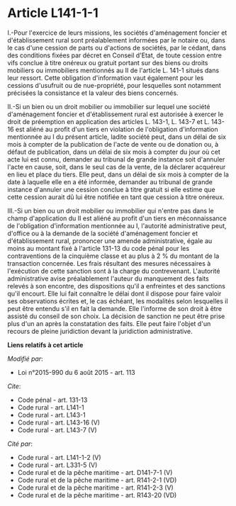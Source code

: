# Article L141-1-1

I.-Pour l'exercice de leurs missions, les sociétés d'aménagement foncier et d'établissement rural sont préalablement
informées par le notaire ou, dans le cas d'une cession de parts ou d'actions de sociétés, par le cédant, dans des conditions
fixées par décret en Conseil d'Etat, de toute cession entre vifs conclue à titre onéreux ou gratuit portant sur des biens ou
droits mobiliers ou immobiliers mentionnés au II de l'article L. 141-1 situés dans leur ressort. Cette obligation
d'information vaut également pour les cessions d'usufruit ou de nue-propriété, pour lesquelles sont notamment précisées la
consistance et la valeur des biens concernés. 

II.-Si un bien ou un droit mobilier ou immobilier sur lequel une société d'aménagement foncier et d'établissement rural est
autorisée à exercer le droit de préemption en application des articles L. 143-1, L. 143-7 et L. 143-16 est aliéné au profit
d'un tiers en violation de l'obligation d'information mentionnée au I du présent article, ladite société peut, dans un délai
de six mois à compter de la publication de l'acte de vente ou de donation ou, à défaut de publication, dans un délai de six
mois à compter du jour où cet acte lui est connu, demander au tribunal de grande instance soit d'annuler l'acte en cause,
soit, dans le seul cas de la vente, de la déclarer acquéreur en lieu et place du tiers. Elle peut, dans un délai de six mois
à compter de la date à laquelle elle en a été informée, demander au tribunal de grande instance d'annuler une cession conclue
à titre gratuit si elle estime que cette cession aurait dû lui être notifiée en tant que cession à titre onéreux. 

III.-Si un bien ou un droit mobilier ou immobilier qui n'entre pas dans le champ d'application du II est aliéné au profit
d'un tiers en méconnaissance de l'obligation d'information mentionnée au I, l'autorité administrative peut, d'office ou à la
demande de la société d'aménagement foncier et d'établissement rural, prononcer une amende administrative, égale au moins au
montant fixé à l'article 131-13 du code pénal pour les contraventions de la cinquième classe et au plus à 2 % du montant de
la transaction concernée. Les frais résultant des mesures nécessaires à l'exécution de cette sanction sont à la charge du
contrevenant. L'autorité administrative avise préalablement l'auteur du manquement des faits relevés à son encontre, des
dispositions qu'il a enfreintes et des sanctions qu'il encourt. Elle lui fait connaître le délai dont il dispose pour faire
valoir ses observations écrites et, le cas échéant, les modalités selon lesquelles il peut être entendu s'il en fait la
demande. Elle l'informe de son droit à être assisté du conseil de son choix. La décision de sanction ne peut être prise plus
d'un an après la constatation des faits. Elle peut faire l'objet d'un recours de pleine juridiction devant la juridiction
administrative.

**Liens relatifs à cet article**

_Modifié par_:

  - Loi n°2015-990 du 6 août 2015 - art. 113

_Cite_:

  - Code pénal - art. 131-13
  - Code rural - art. L141-1
  - Code rural - art. L143-1
  - Code rural - art. L143-16 (V)
  - Code rural - art. L143-7 (V)

_Cité par_:

  - Code rural - art. L141-1-2 (V)
  - Code rural - art. L331-5 (V)
  - Code rural et de la pêche maritime - art. D141-7-1 (V)
  - Code rural et de la pêche maritime - art. R141-2-1 (VD)
  - Code rural et de la pêche maritime - art. R141-2-3 (V)
  - Code rural et de la pêche maritime - art. R143-20 (VD)
